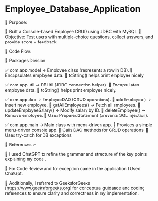# Employee_Database_Application

🌟 Purpose:

🔹 Built a Console-based Employee CRUD using JDBC with MySQL
🔹 Objective: Test users with multiple-choice questions, collect answers, and provide score + feedback.

🌟 Code Flow:

🔹 Packages Division

✅ com.app.model → Employee class (represents a row in DB).
🔹 Encapsulates employee data.
🔹 toString() helps print employee nicely.
    
✅ com.app.util → DBUtil (JDBC connection helper).
🔹 Encapsulates employee data.
🔹 toString() helps print employee nicely.

✅ com.app.dao → EmployeeDAO (CRUD operations).
🔹 addEmployee() → Insert new employee.
🔹 getAllEmployees() → Fetch all employees.
🔹 updateEmployeeSalary() → Modify salary by ID.
🔹 deleteEmployee() → Remove employee.
🔹 Uses PreparedStatement (prevents SQL injection).

✅ com.app.main → Main class with menu-driven app.
🔹 Provides a simple menu-driven console app.
🔹 Calls DAO methods for CRUD operations.
🔹 Uses try-catch for DB exceptions.

📌 References :-

🔹 I used ChatGPT to refine the grammar and structure of the key points explaining my code .

🔹 For Code Review and for exception came in the application I Used ChatGpt.

🔹 Additionally, I referred to GeeksforGeeks [https://www.geeksforgeeks.org] for conceptual guidance and coding references to ensure clarity and correctness in my implementation.
